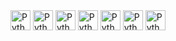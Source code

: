 <img title="Python" height="32" width="32" src="https://cdn.simpleicons.org/javascript">
<img title="Python" height="32" width="32" src="https://cdn.simpleicons.org/typescript">
<img title="Python" height="32" width="32" src="https://cdn.simpleicons.org/react">
<img title="Python" height="32" width="32" src="https://cdn.simpleicons.org/nodedotjs">
<img title="Python" height="32" width="32" src="https://cdn.simpleicons.org/npm">
<img title="Python" height="32" width="32" src="https://cdn.simpleicons.org/python">
<img title="Python" height="32" width="32" src="https://cdn.simpleicons.org/django">
